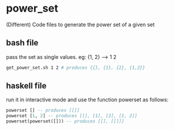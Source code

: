 # power_set
(Different) Code files to generate the power set of a given set
## bash file
pass the set as single values. eg: {1, 2} --> 1 2

``` bash
get_power_set.sh 1 2 # produces {{}, {1}, {2}, {1,2}}
```

## haskell file
run it in interactive mode and use the function powerset as follows:

``` haskell
powerset [] -- produces [[]]
powerset [1, 2] -- produces [[], [1], [2], [1, 2]]
powerset(powerset([])) -- produces [[], [[]]]
```